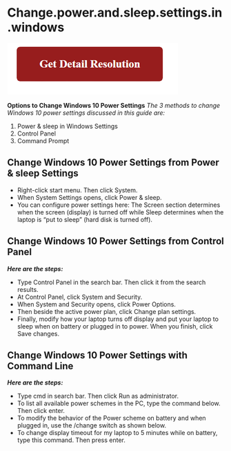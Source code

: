 # Change.power.and.sleep.settings.in.windows


[![Change power and sleep settings in windows](red2.png)](https://github.com/esyspeak/change.power.and.sleep.settings.in.windows)

**Options to Change Windows 10 Power Settings**
_The 3 methods to change Windows 10 power settings discussed in this guide are:_

1. Power & sleep in Windows Settings
2. Control Panel
3. Command Prompt

## Change Windows 10 Power Settings from Power & sleep Settings


* Right-click start menu. Then click System.
* When System Settings opens, click Power & sleep.
* You can configure power settings here: The Screen section determines when the screen (display) is turned off while Sleep determines when the laptop is “put to sleep” (hard disk is turned off).


## Change Windows 10 Power Settings from Control Panel


_**Here are the steps:**_

* Type Control Panel in the search bar. Then click it from the search results.
* At Control Panel, click System and Security.
* When System and Security opens, click Power Options.
* Then beside the active power plan, click Change plan settings.
* Finally, modify how your laptop turns off display and put your laptop to sleep when on battery or plugged in to power. When you finish, click Save changes.




## Change Windows 10 Power Settings with Command Line


_**Here are the steps:**_

* Type cmd in search bar. Then click Run as administrator.
* To list all available power schemes in the PC, type the command below. Then click enter.
* To modify the behavior of the Power scheme on battery and when plugged in, use the /change switch as shown below.
* To change display timeout for my laptop to 5 minutes while on battery, type this command. Then press enter.

